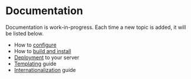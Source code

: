 # Documentation

Documentation is work-in-progress. Each time a new topic is added, it will be listed below.

* How to [configure](config.md)
* How to [build and install](install.md)
* [Deployment](deploy.md) to your server
* [Templating](templates.md) guide
* [Internationalization](i18n.md) guide